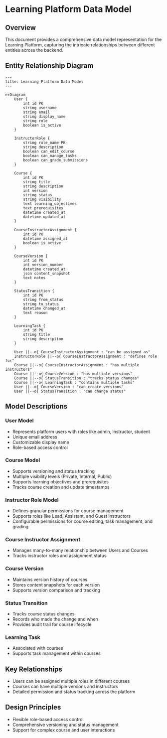 # Learning Platform Data Model

## Overview

This document provides a comprehensive data model representation for the Learning Platform, capturing the intricate relationships between different entities across the backend.

## Entity Relationship Diagram

```mermaid
---
title: Learning Platform Data Model
---

erDiagram
    User {
        int id PK
        string username
        string email
        string display_name
        string role
        boolean is_active
    }

    InstructorRole {
        string role_name PK
        string description
        boolean can_edit_course
        boolean can_manage_tasks
        boolean can_grade_submissions
    }

    Course {
        int id PK
        string title
        string description
        int version
        string status
        string visibility
        text learning_objectives
        text prerequisites
        datetime created_at
        datetime updated_at
    }

    CourseInstructorAssignment {
        int id PK
        datetime assigned_at
        boolean is_active
    }

    CourseVersion {
        int id PK
        int version_number
        datetime created_at
        json content_snapshot
        text notes
    }

    StatusTransition {
        int id PK
        string from_status
        string to_status
        datetime changed_at
        text reason
    }

    LearningTask {
        int id PK
        string title
        string description
    }

    User ||--o{ CourseInstructorAssignment : "can be assigned as"
    InstructorRole ||--o{ CourseInstructorAssignment : "defines role for"
    Course ||--o{ CourseInstructorAssignment : "has multiple instructors"
    Course ||--o{ CourseVersion : "has multiple versions"
    Course ||--o{ StatusTransition : "tracks status changes"
    Course ||--o{ LearningTask : "contains multiple tasks"
    User ||--o{ CourseVersion : "can create versions"
    User ||--o{ StatusTransition : "can change status"
```

## Model Descriptions

### User Model
- Represents platform users with roles like admin, instructor, student
- Unique email address
- Customizable display name
- Role-based access control

### Course Model
- Supports versioning and status tracking
- Multiple visibility levels (Private, Internal, Public)
- Supports learning objectives and prerequisites
- Tracks course creation and update timestamps

### Instructor Role Model
- Defines granular permissions for course management
- Supports roles like Lead, Assistant, and Guest Instructors
- Configurable permissions for course editing, task management, and grading

### Course Instructor Assignment
- Manages many-to-many relationship between Users and Courses
- Tracks instructor roles and assignment status

### Course Version
- Maintains version history of courses
- Stores content snapshots for each version
- Supports version comparison and tracking

### Status Transition
- Tracks course status changes
- Records who made the change and when
- Provides audit trail for course lifecycle

### Learning Task
- Associated with courses
- Supports task management within courses

## Key Relationships
- Users can be assigned multiple roles in different courses
- Courses can have multiple versions and instructors
- Detailed permission and status tracking across the platform

## Design Principles
- Flexible role-based access control
- Comprehensive versioning and status management
- Support for complex course and user interactions
